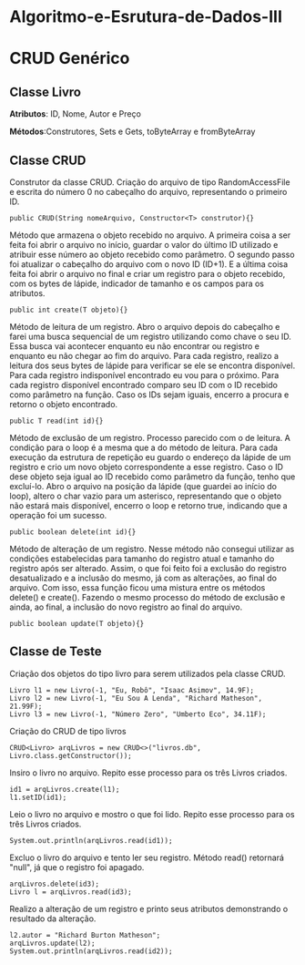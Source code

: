# Algoritmo-e-Esrutura-de-Dados-III
# CRUD Genérico

## Classe Livro
**Atributos**: ID, Nome, Autor e Preço   
           
**Métodos**:Construtores, Sets e Gets, toByteArray e fromByteArray

## Classe CRUD
Construtor da classe CRUD. Criação do arquivo de tipo RandomAccessFile e escrita do número 0 no cabeçalho do arquivo, representando o primeiro ID. 
```
public CRUD(String nomeArquivo, Constructor<T> construtor){}
```
Método que armazena o objeto recebido no arquivo. A primeira coisa a ser feita foi abrir o arquivo no início, guardar o valor do último ID utilizado e atribuir esse número ao objeto recebido como parâmetro. O segundo passo foi atualizar o cabeçalho do arquivo com o novo ID (ID+1). E a última coisa feita foi abrir o arquivo no final e criar um registro para o objeto recebido, com os bytes de lápide, indicador de tamanho e os campos para os atributos.
```
public int create(T objeto){}
```
Método de leitura de um registro. Abro o arquivo depois do cabeçalho e farei uma busca sequencial de um registro utilizando como chave o seu ID. Essa busca vai acontecer enquanto eu não encontrar ou registro e enquanto eu não chegar ao fim do arquivo. Para cada registro, realizo a leitura dos seus bytes de lápide para verificar se ele se encontra disponível. Para cada registro indisponível encontrado eu vou para o próximo. Para cada registro disponível encontrado comparo seu ID com o ID recebido como parâmetro na função. Caso os IDs sejam iguais, encerro a procura e retorno o objeto encontrado.
```
public T read(int id){}
```
Método de exclusão de um registro. Processo parecido com o de leitura. A condição para o loop é a mesma que a do método de leitura. Para cada execução da estrutura de repetição eu guardo o endereço da lápide de um registro e crio um novo objeto correspondente a esse registro. Caso o ID dese objeto seja igual ao ID recebido como parâmetro da função, tenho que excluí-lo. Abro o arquivo na posição da lápide (que guardei ao início do loop), altero o char vazio para um asterisco, representando que o objeto não estará mais disponível, encerro o loop e retorno true, indicando que a operação foi um sucesso.
```
public boolean delete(int id){}
```
Método de alteração de um registro. Nesse método não consegui utilizar as condições estabelecidas para  tamanho do registro atual e tamanho do registro após ser alterado. Assim, o que foi feito foi a exclusão do registro desatualizado e a inclusão do mesmo, já com as alterações, ao final do arquivo. Com isso, essa função ficou uma mistura entre os métodos delete() e create(). Fazendo o mesmo processo do método de exclusão e ainda, ao final, a inclusão do novo registro ao final do arquivo.
```
public boolean update(T objeto){}
```

## Classe de Teste
Criação dos objetos do tipo livro para serem utilizados pela classe CRUD.
```
Livro l1 = new Livro(-1, "Eu, Robô", "Isaac Asimov", 14.9F);
Livro l2 = new Livro(-1, "Eu Sou A Lenda", "Richard Matheson", 21.99F);
Livro l3 = new Livro(-1, "Número Zero", "Umberto Eco", 34.11F);
```
Criação do CRUD de tipo livros
```
CRUD<Livro> arqLivros = new CRUD<>("livros.db", Livro.class.getConstructor());
```
Insiro o livro no arquivo. Repito esse processo para os três Livros criados.
```
id1 = arqLivros.create(l1); 
l1.setID(id1);
```
Leio o livro no arquivo e mostro o que foi lido. Repito esse processo para os três Livros criados.
```
System.out.println(arqLivros.read(id1));
```
Excluo o livro do arquivo e tento ler seu registro. Método read() retornará "null", já que o registro foi apagado.
```
arqLivros.delete(id3);
Livro l = arqLivros.read(id3);
```
Realizo a alteração de um registro e printo seus atributos demonstrando o resultado da alteração.
```
l2.autor = "Richard Burton Matheson";
arqLivros.update(l2);
System.out.println(arqLivros.read(id2));
```
